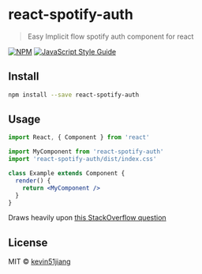 # react-spotify-auth

> Easy Implicit flow spotify auth component for react

[![NPM](https://img.shields.io/npm/v/react-spotify-auth.svg)](https://www.npmjs.com/package/react-spotify-auth) [![JavaScript Style Guide](https://img.shields.io/badge/code_style-standard-brightgreen.svg)](https://standardjs.com)

## Install

```bash
npm install --save react-spotify-auth
```

## Usage

```jsx
import React, { Component } from 'react'

import MyComponent from 'react-spotify-auth'
import 'react-spotify-auth/dist/index.css'

class Example extends Component {
  render() {
    return <MyComponent />
  }
}
```

Draws heavily upon [this StackOverflow question](https://stackoverflow.com/questions/58964265/spotify-implicit-grant-flow-with-react-user-login)


## License

MIT © [kevin51jiang](https://github.com/kevin51jiang)
